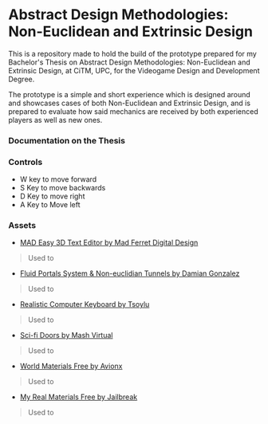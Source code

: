 # Abstract Design Methodologies: Non-Euclidean and Extrinsic Design

This is a repository made to hold the build of the prototype prepared for my Bachelor's Thesis on Abstract Design Methodologies: Non-Euclidean and Extrinsic Design, at CiTM, UPC, for the Videogame Design and Development Degree.

The prototype is a simple and short experience which is designed around and showcases cases of both Non-Euclidean and Extrinsic Design, and is prepared to evaluate how said mechanics are received by both experienced players as well as new ones.

### Documentation on the Thesis



### Controls

* W key to move forward
* S Key to move backwards
* D Key to move right
* A Key to Move left

### Assets

* [MAD Easy 3D Text Editor by Mad Ferret Digital Design](https://assetstore.unity.com/packages/3d/props/mad-easy-3d-text-editor-213243#description)
> Used to

* [Fluid Portals System & Non-euclidian Tunnels by Damian Gonzalez](https://assetstore.unity.com/packages/3d/environments/fantasy/fluid-portals-system-non-euclidian-tunnels-163699#description)
> Used to

* [Realistic Computer Keyboard by Tsoylu](https://assetstore.unity.com/packages/3d/props/electronics/realistic-computer-keyboard-215509)
> Used to

* [Sci-fi Doors by Mash Virtual](https://assetstore.unity.com/packages/3d/environments/sci-fi/sci-fi-doors-162876#publisher)
> Used to

* [World Materials Free by Avionx](https://assetstore.unity.com/packages/2d/textures-materials/world-materials-free-150182#description)
> Used to

* [My Real Materials Free by Jailbreak](https://assetstore.unity.com/packages/2d/textures-materials/my-real-materials-free-202253)
> Used to
